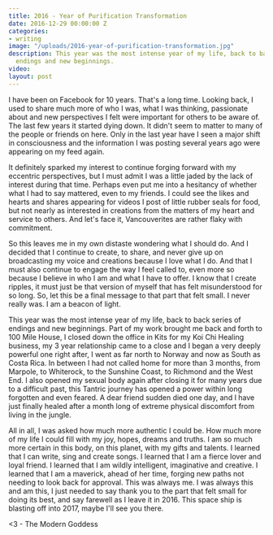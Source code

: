 ```yaml
---
title: 2016 - Year of Purification Transformation
date: 2016-12-29 00:00:00 Z
categories:
- writing
image: "/uploads/2016-year-of-purification-transformation.jpg"
description: This year was the most intense year of my life, back to back series of
  endings and new beginnings.
video: 
layout: post
---
```


I have been on Facebook for 10 years. That's a long time. Looking back, I used to share much more of who I was, what I was thinking, passionate about and new perspectives I felt were important for others to be aware of. The last few years it started dying down. It didn't seem to matter to many of the people or friends on here. Only in the last year have I seen a major shift in consciousness and the information I was posting several years ago were appearing on my feed again.

It definitely sparked my interest to continue forging forward with my eccentric perspectives, but I must admit I was a little jaded by the lack of interest during that time. Perhaps even put me into a hesitancy of whether what I had to say mattered, even to my friends. I could see the likes and hearts and shares appearing for videos I post of little rubber seals for food, but not nearly as interested in creations from the matters of my heart and service to others. And let's face it, Vancouverites are rather flaky with commitment.

So this leaves me in my own distaste wondering what I should do. And I decided that I continue to create, to share, and never give up on broadcasting my voice and creations because I love what I do. And that I must also continue to engage the way I feel called to, even more so because I believe in who I am and what I have to offer. I know that I create ripples, it must just be that version of myself that has felt misunderstood for so long. So, let this be a final message to that part that felt small. I never really was. I am a beacon of light.

This year was the most intense year of my life, back to back series of endings and new beginnings. Part of my work brought me back and forth to 100 Mile House, I closed down the office in Kits for my Koi Chi Healing business, my 3 year relationship came to a close and I began a very deeply powerful one right after, I went as far north to Norway and now as South as Costa Rica. In between I had not called home for more than 3 months, from Marpole, to Whiterock, to the Sunshine Coast, to Richmond and the West End. I also opened my sexual body again after closing it for many years due to a difficult past, this Tantric journey has opened a power within long forgotten and even feared. A dear friend sudden died one day, and I have just finally healed after a month long of extreme physical discomfort from living in the jungle.

All in all, I was asked how much more authentic I could be. How much more of my life I could fill with my joy, hopes, dreams and truths. I am so much more certain in this body, on this planet, with my gifts and talents. I learned that I can write, sing and create songs. I learned that I am a fierce lover and loyal friend. I learned that I am wildly intelligent, imaginative and creative. I learned that I am a maverick, ahead of her time, forging new paths not needing to look back for approval. This was always me. I was always this and am this, I just needed to say thank you to the part that felt small for doing its best, and say farewell as I leave it in 2016. This space ship is blasting off into 2017, maybe I'll see you there.

&lt;3 - The Modern Goddess
